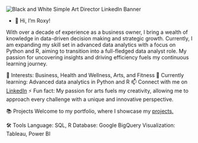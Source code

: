 ![Black and White Simple Art Director LinkedIn Banner](https://github.com/user-attachments/assets/72204167-e0fe-46e3-8775-f6c7dfd05eef)
- 👋 Hi, I’m Roxy!

With over a decade of experience as a business owner, I bring a wealth of knowledge in data-driven decision making and strategic growth. 
Currently, I am expanding my skill set in advanced data analytics with a focus on Python and R, aiming to transition into a full-fledged data analyst role. 
My passion for uncovering insights and driving efficiency fuels my continuous learning journey.

👀 Interests: Business, Health and Wellness, Arts, and Fitness
🌱 Currently learning: Advanced data analytics in Python and R
📫 Connect with me on [LinkedIn](www.linkedin.com/in/roxadarve)
⚡ Fun fact: My passion for arts fuels my creativity, allowing me to approach every challenge with a unique and innovative perspective.

📚 Projects
Welcome to my portfolio, where I showcase my [projects.](https://github.com/roxy-portfolio/Bellabeat-SQL-Tableau)

🛠️ Tools
Language: SQL, R
Database: Google BigQuery
Visualization: Tableau, Power BI

<!---
roxy-portfolio/roxy-portfolio is a ✨ special ✨ repository because its `README.md` (this file) appears on your GitHub profile.
You can click the Preview link to take a look at your changes.
--->
